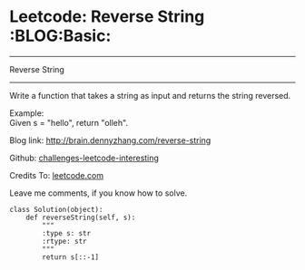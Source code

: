 # Leetcode: Reverse String     :BLOG:Basic:


---

Reverse String  

---

Write a function that takes a string as input and returns the string reversed.  

Example:  
Given s = "hello", return "olleh".  

Blog link: <http://brain.dennyzhang.com/reverse-string>  

Github: [challenges-leetcode-interesting](https://github.com/DennyZhang/challenges-leetcode-interesting/tree/master/reverse-string)  

Credits To: [leetcode.com](https://leetcode.com/problems/reverse-string/description)  

Leave me comments, if you know how to solve.  

    class Solution(object):
        def reverseString(self, s):
            """
            :type s: str
            :rtype: str
            """
            return s[::-1]